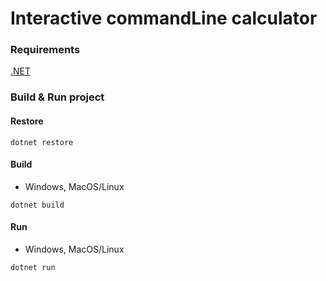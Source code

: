 # Interactive commandLine calculator

### Requirements
[.NET](https://dotnet.microsoft.com)

### Build & Run project

#### Restore
```
dotnet restore
```
#### Build
* Windows, MacOS/Linux
```
dotnet build
```
#### Run
* Windows, MacOS/Linux
```
dotnet run
```
